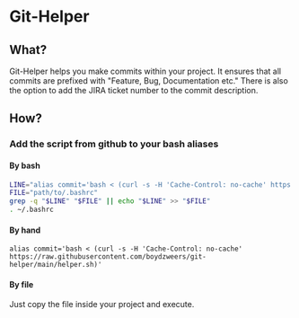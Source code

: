 # Git-Helper

## What?
Git-Helper helps you make commits within your project. It ensures that all commits are prefixed with "Feature, Bug, Documentation etc."
There is also the option to add the JIRA ticket number to the commit description.

## How?
### Add the script from github to your bash aliases

#### By bash
```bash
LINE="alias commit='bash < (curl -s -H 'Cache-Control: no-cache' https://raw.githubusercontent.com/boydzweers/git-helper/main/helper.sh)'"
FILE="path/to/.bashrc"
grep -q "$LINE" "$FILE" || echo "$LINE" >> "$FILE"
. ~/.bashrc
```

#### By hand
```
alias commit='bash < (curl -s -H 'Cache-Control: no-cache' https://raw.githubusercontent.com/boydzweers/git-helper/main/helper.sh)'
```

#### By file
Just copy the file inside your project and execute.
